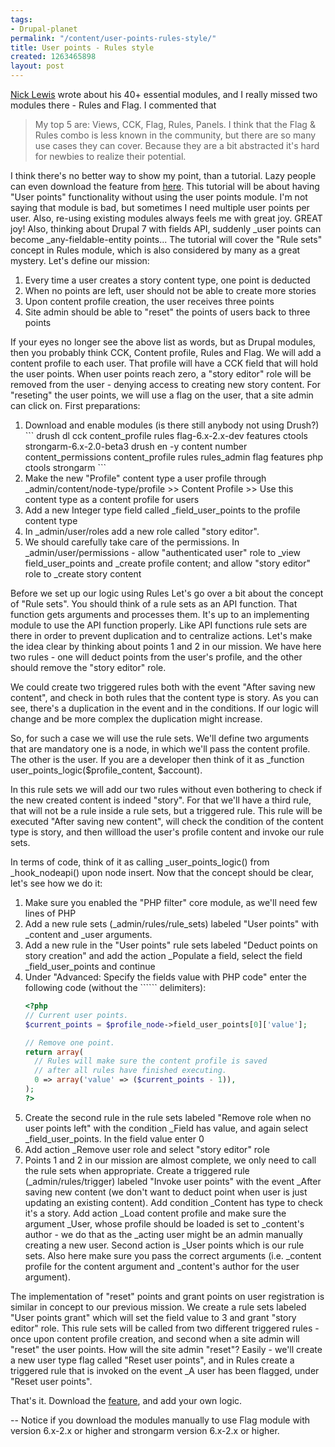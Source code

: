 ```yaml
---
tags:
- Drupal-planet
permalink: "/content/user-points-rules-style/"
title: User points - Rules style
created: 1263465898
layout: post
---
```

<a href="http://www.nicklewis.org/40-essential-drupal-6-modules">Nick Lewis</a> wrote about his 40+ essential modules, and I really missed two modules there - Rules and Flag.
I commented that
<blockquote>
My top 5 are: Views, CCK, Flag, Rules, Panels. I think that the Flag & Rules combo is less known in the community, but there are so many use cases they can cover. Because they are a bit abstracted it's hard for newbies to realize their potential.
</blockquote>

I think there's no better way to show my point, than a tutorial. Lazy people can even download the feature from <a href="http://www.gizra.com/sites/default/files/user_points_rules.tar_.gz">here</a>. This tutorial will be about having "User points" functionality without using the user points module. I'm not saying that module is bad, but sometimes I need multiple user points per user. Also, re-using existing modules always feels me with great joy. GREAT joy! Also, thinking about Drupal 7 with fields API, suddenly _user points can become _any-fieldable-entity points...
The tutorial will cover the "Rule sets" concept in Rules module, which is also considered by many as a great mystery. Let's define our mission:

<!-- more -->

<ol>
<li>Every time a user creates a story content type, one point is deducted</li>
<li>When no points are left, user should not be able to create more stories</li>
<li>Upon content profile creation, the user receives three points</li>
<li>Site admin should be able to "reset" the points of users back to three points</li>
</ol>

If your eyes no longer see the above list as words, but as Drupal modules, then you probably think CCK, Content profile, Rules and Flag.
We will add a content profile to each user. That profile will have a CCK field that will hold the user points. When user points reach zero, a "story editor" role will be removed from the user - denying access to creating new story content.
For "reseting" the user points, we will use a flag on the user, that a site admin can click on.
First preparations:
<ol>
<li>Download and enable modules (is there still anybody not using Drush?)
```
drush dl cck content_profile rules flag-6.x-2.x-dev features ctools strongarm-6.x-2.0-beta3
drush en -y content number content_permissions content_profile rules rules_admin flag features php ctools strongarm
```
</li>
<li>Make the new "Profile" content type a user profile through _admin/content/node-type/profile >> Content Profile >> Use this content type as a content profile for users</li>
<li>Add a new Integer type field called _field_user_points to the profile content type</li>
<li>In _admin/user/roles add a new role called "story editor".</li>
<li>We should carefully take care of the permissions. In _admin/user/permissions - allow "authenticated user" role to _view  field_user_points and _create profile content; and allow "story editor" role to _create story content</li>
</ol>

Before we set up our logic using Rules Let's go over a bit about the concept of "Rule sets".
You should think of a rule sets as an API function. That function gets arguments and processes them. It's up to an implementing module to use the API function properly. Like API functions rule sets are there in order to prevent duplication and to centralize actions. Let's make the idea clear by thinking about points 1 and 2 in our mission. We have here two rules - one will deduct points from the user's profile, and the other should remove the "story editor" role.

We could create two triggered rules both with the event "After saving new content", and check in both rules that the content type is story. As you can see, there's a duplication in the event and in the conditions. If our logic will change and be more complex the duplication might increase.

So, for such a case we will use the rule sets. We'll define two arguments that are mandatory one is a node, in which we'll pass the content profile. The other is the user. If you are a developer then think of it as _function user_points_logic($profile_content, $account).

In this rule sets we will add our two rules without even bothering to check if the new created content is indeed "story". For that we'll have a third rule, that will not be a rule inside a rule sets, but a triggered rule. This rule will be executed "After saving new content", will check the condition of the content type is story, and then willload the user's profile content and invoke our rule sets.

In terms of code, think of it as calling _user_points_logic() from _hook_nodeapi() upon node insert. Now that the concept should be clear, let's see how we do it:

<ol>
<li>Make sure you enabled the "PHP filter" core module, as we'll need few lines of PHP</li>
<li>Add a new rule sets (_admin/rules/rule_sets) labeled "User points" with _content and _user arguments.</li>
<li>Add a new rule in the "User points" rule sets labeled "Deduct points on story creation" and add the action _Populate a field, select the field _field_user_points and continue</li>
<li>Under "Advanced: Specify the fields value with PHP code" enter the following code (without the ```<?php ?>``` delimiters):

```php
<?php
// Current user points.
$current_points = $profile_node->field_user_points[0]['value'];

// Remove one point.
return array(
  // Rules will make sure the content profile is saved
  // after all rules have finished executing.
  0 => array('value' => ($current_points - 1)),
);
?>
```
</li>
<li>Create the second rule in the rule sets labeled "Remove role when no user points left" with the condition _Field has value, and again select _field_user_points. In the field value enter 0</li>
<li>Add action _Remove user role and select "story editor" role</li>
<li>Points 1 and 2 in our mission are almost complete, we only need to call the rule sets when appropriate. Create a triggered rule (_admin/rules/trigger) labeled "Invoke user points" with the event _After saving new content (we don't want to deduct point when user is just updating an existing content). Add condition _Content has type to check it's a story. Add action _Load content profile and make sure the argument _User, whose profile should be loaded is set to _content's author - we do that as the _acting user might be an admin manually creating a new user. Second action is _User points which is our rule sets. Also here make sure you pass the correct arguments (i.e. _content profile for the content argument and _content's author for the user argument).</li>
</ol>

The implementation of "reset" points and grant points on user registration is similar in concept to our previous mission. We create a rule sets labeled "User points grant" which will set the field value to 3 and grant "story editor" role. This rule sets will be called from two different triggered rules - once upon content profile creation, and second when a site admin will "reset" the user points. How will the site admin "reset"? Easily - we'll create a new user type flag called "Reset user points", and in Rules create a triggered rule that is invoked on the event _A user has been flagged, under "Reset user points".

That's it. Download the <A href="http://www.gizra.com/sites/default/files/user_points_rules.tar_.gz">feature</a>, and add your own logic.

--
Notice if you download the modules manually to use Flag module with version 6.x-2.x or higher and strongarm version 6.x-2.x or higher.
